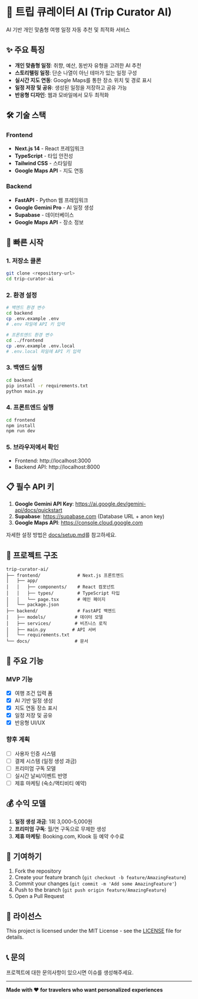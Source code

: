 # 🧳 트립 큐레이터 AI (Trip Curator AI)

AI 기반 개인 맞춤형 여행 일정 자동 추천 및 최적화 서비스

## ✨ 주요 특징

- **개인 맞춤형 일정**: 취향, 예산, 동반자 유형을 고려한 AI 추천
- **스토리텔링 일정**: 단순 나열이 아닌 테마가 있는 일정 구성
- **실시간 지도 연동**: Google Maps를 통한 장소 위치 및 경로 표시
- **일정 저장 및 공유**: 생성된 일정을 저장하고 공유 가능
- **반응형 디자인**: 웹과 모바일에서 모두 최적화

## 🛠 기술 스택

### Frontend
- **Next.js 14** - React 프레임워크
- **TypeScript** - 타입 안전성
- **Tailwind CSS** - 스타일링
- **Google Maps API** - 지도 연동

### Backend
- **FastAPI** - Python 웹 프레임워크
- **Google Gemini Pro** - AI 일정 생성
- **Supabase** - 데이터베이스
- **Google Maps API** - 장소 정보

## 🚀 빠른 시작

### 1. 저장소 클론
```bash
git clone <repository-url>
cd trip-curator-ai
```

### 2. 환경 설정
```bash
# 백엔드 환경 변수
cd backend
cp .env.example .env
# .env 파일에 API 키 입력

# 프론트엔드 환경 변수
cd ../frontend
cp .env.example .env.local
# .env.local 파일에 API 키 입력
```

### 3. 백엔드 실행
```bash
cd backend
pip install -r requirements.txt
python main.py
```

### 4. 프론트엔드 실행
```bash
cd frontend
npm install
npm run dev
```

### 5. 브라우저에서 확인
- Frontend: http://localhost:3000
- Backend API: http://localhost:8000

## 📋 필수 API 키

1. **Google Gemini API Key**: https://ai.google.dev/gemini-api/docs/quickstart
2. **Supabase**: https://supabase.com (Database URL + anon key)
3. **Google Maps API**: https://console.cloud.google.com

자세한 설정 방법은 [docs/setup.md](docs/setup.md)를 참고하세요.

## 📁 프로젝트 구조

```
trip-curator-ai/
├── frontend/              # Next.js 프론트엔드
│   ├── app/
│   │   ├── components/    # React 컴포넌트
│   │   ├── types/         # TypeScript 타입
│   │   └── page.tsx       # 메인 페이지
│   └── package.json
├── backend/               # FastAPI 백엔드
│   ├── models/           # 데이터 모델
│   ├── services/         # 비즈니스 로직
│   ├── main.py          # API 서버
│   └── requirements.txt
└── docs/                 # 문서
```

## 🎯 주요 기능

### MVP 기능
- [x] 여행 조건 입력 폼
- [x] AI 기반 일정 생성
- [x] 지도 연동 장소 표시
- [x] 일정 저장 및 공유
- [x] 반응형 UI/UX

### 향후 계획
- [ ] 사용자 인증 시스템
- [ ] 결제 시스템 (일정 생성 과금)
- [ ] 프리미엄 구독 모델
- [ ] 실시간 날씨/이벤트 반영
- [ ] 제휴 마케팅 (숙소/액티비티 예약)

## 💰 수익 모델

1. **일정 생성 과금**: 1회 3,000-5,000원
2. **프리미엄 구독**: 월/연 구독으로 무제한 생성
3. **제휴 마케팅**: Booking.com, Klook 등 예약 수수료

## 🤝 기여하기

1. Fork the repository
2. Create your feature branch (`git checkout -b feature/AmazingFeature`)
3. Commit your changes (`git commit -m 'Add some AmazingFeature'`)
4. Push to the branch (`git push origin feature/AmazingFeature`)
5. Open a Pull Request

## 📄 라이선스

This project is licensed under the MIT License - see the [LICENSE](LICENSE) file for details.

## 📞 문의

프로젝트에 대한 문의사항이 있으시면 이슈를 생성해주세요.

---

**Made with ❤️ for travelers who want personalized experiences**